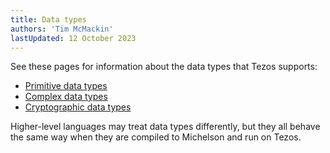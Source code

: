 ```yaml
---
title: Data types
authors: 'Tim McMackin'
lastUpdated: 12 October 2023
---
```


See these pages for information about the data types that Tezos supports:

- [Primitive data types](./data-types/primitive-data-types)
- [Complex data types](./data-types/complex-data-types)
- [Cryptographic data types](./data-types/crypto-data-types)

Higher-level languages may treat data types differently, but they all behave the same way when they are compiled to Michelson and run on Tezos.
